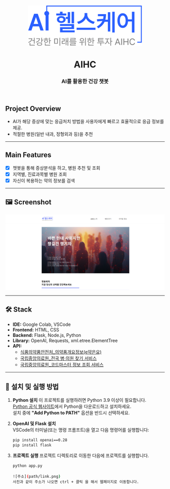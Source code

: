 <p align="center">
  <img width="360px;" src="./path/logo360.png" alt="메인페이지"/>
</p>


</p>
</p>
<h1 align="middle">AIHC</h1>
<h3 align="middle">AI를 활용한 건강 챗봇</h3>

<br/>

## Project Overview
- AI가 해당 증상에 맞는 응급처치 방법을 사용자에게 빠르고 효율적으로 응급 정보를 제공. 
- 적절한 병원(일반 내과, 정형외과 등)을 추천


---
## Main Features
- [x] 챗봇을 통해 증상분석을 하고, 병원 추천 및 조회
- [x] 지역별, 진료과목별 병원 조회
- [x] 자신이 복용하는 약의 정보를 검색

---

## 🖼️ Screenshot
![메인 화면](path/mainscreen.png) 

---
## 🛠️ Stack
- **IDE:** Google Colab, VSCode  
- **Frontend:** HTML, CSS  
- **Backend:** Flask, Node.js, Python  
- **Library:** OpenAI, Requests, xml.etree.ElementTree  
- **API:**  
  - [식품의약품안전처_의약품개요정보(e약은요)](https://www.data.go.kr/tcs/dss/selectApiDataDetailView.do?publicDataPk=15075057)  
  - [국립중앙의료원_전국 병·의원 찾기 서비스](https://www.data.go.kr/tcs/dss/selectApiDataDetailView.do?publicDataPk=15000736)  
  - [국립중앙의료원_코드마스터 정보 조회 서비스](https://www.data.go.kr/tcs/dss/selectApiDataDetailView.do?publicDataPk=15000445)  

---

## 🚀 설치 및 실행 방법

1. **Python 설치**
   이 프로젝트를 실행하려면 Python 3.9 이상이 필요합니다.  
   [Python 공식 웹사이트](https://www.python.org/downloads/)에서 Python을 다운로드하고 설치하세요.  
   설치 중에 **"Add Python to PATH"** 옵션을 반드시 선택하세요.

2. **OpenAI 및 Flask 설치**  
   VSCode의 터미널(또는 명령 프롬프트)을 열고 다음 명령어를 실행합니다:
   ```bash
   pip install openai==0.28
   pip install flask

3. **프로젝트 실행**
   프로젝트 디렉토리로 이동한 다음에 프로젝트를 실행합니다.
   ```bash
   python app.py

   ![주소](path/link.png) 
   사진과 같이 주소가 나오면 ctrl + 클릭 을 해서 웹페이지로 이동합니다.



